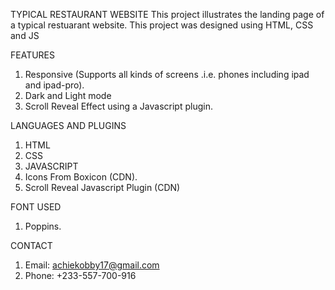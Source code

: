 TYPICAL RESTAURANT WEBSITE
This project illustrates the landing page of a typical restuarant website. This project was designed using HTML, CSS and JS

FEATURES
1. Responsive (Supports all kinds of  screens .i.e. phones including ipad and ipad-pro).
2. Dark and Light mode
3. Scroll Reveal Effect using a Javascript plugin.

LANGUAGES AND PLUGINS
1. HTML
2. CSS
3. JAVASCRIPT
3. Icons From Boxicon (CDN).
4. Scroll Reveal Javascript Plugin (CDN)

FONT USED
1. Poppins.

CONTACT
1. Email: achiekobby17@gmail.com
2. Phone: +233-557-700-916

